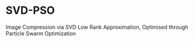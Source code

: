 # SVD-PSO
Image Compression via SVD Low Rank Approximation, Optimised through Particle Swarm Optimization
